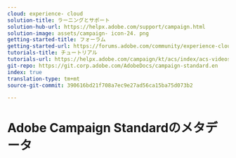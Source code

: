 ```yaml
---
cloud: experience- cloud
solution-title: ラーニングとサポート
solution-hub-url: https://helpx.adobe.com/support/campaign.html
solution-image: assets/campaign- icon-24. png
getting-started-title: フォーラム
getting-started-url: https://forums.adobe.com/community/experience-cloud/marketing-cloud/campaign/standard
tutorials-title: チュートリアル
tutorials-url: https://helpx.adobe.com/campaign/kt/acs/index/acs-videos.html
git-repo: https://git.corp.adobe.com/AdobeDocs/campaign-standard.en
index: true
translation-type: tm+mt
source-git-commit: 390616bd21f708a7ec9e27ad56ca15ba75d073b2

---
```



# Adobe Campaign Standardのメタデータ
